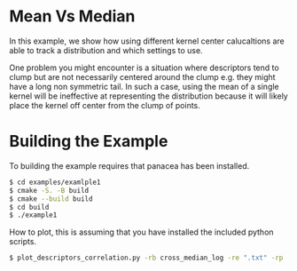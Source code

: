 # Mean Vs Median

In this example, we show how using different kernel center calucaltions are able to
track a distribution and which settings to use.

One problem you might encounter is a situation where descriptors tend to clump
but are not necessarily centered around the clump e.g. they might have a long
non symmetric tail. In such a case, using the mean of a single kernel will be
ineffective at representing the distribution because it will likely place the
kernel off center from the clump of points.

# Building the Example

To building the example requires that panacea has been installed.

```bash
$ cd examples/examlple1
$ cmake -S. -B build
$ cmake --build build
$ cd build
$ ./example1
```

How to plot, this is assuming that you have installed the included
python scripts.

```bash
$ plot_descriptors_correlation.py -rb cross_median_log -re ".txt" -rp . -de ".txt" -dp . -db descriptors -s
```
